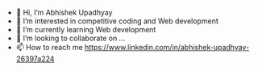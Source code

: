 - 👋 Hi, I’m Abhishek Upadhyay
- 👀 I’m interested in competitive coding and Web development
- 🌱 I’m currently learning Web development
- 💞️ I’m looking to collaborate on ...
- 📫 How to reach me https://www.linkedin.com/in/abhishek-upadhyay-26397a224 

<!---
megablazikenabhishek/megablazikenabhishek is a ✨ special ✨ repository because its `README.md` (this file) appears on your GitHub profile.
You can click the Preview link to take a look at your changes.
--->
